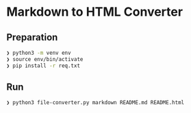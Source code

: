 # Markdown to HTML Converter


## Preparation
```bash
❯ python3 -m venv env
❯ source env/bin/activate
❯ pip install -r req.txt
```

## Run
```bash
❯ python3 file-converter.py markdown README.md README.html
```
